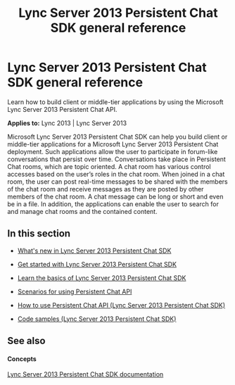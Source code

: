 ﻿---
title: Lync Server 2013 Persistent Chat SDK general reference
TOCTitle: Lync Server 2013 Persistent Chat SDK general reference
ms:assetid: a7f34c95-10d7-43ae-9dfe-3e6a703bfbcc
ms:mtpsurl: https://msdn.microsoft.com/library/Dn439199(v=office.15)
ms:contentKeyID: 57101263
ms.date: 07/24/2014
mtps_version: v=office.15
---

# Lync Server 2013 Persistent Chat SDK general reference

Learn how to build client or middle-tier applications by using the Microsoft Lync Server 2013 Persistent Chat API.


**Applies to:** Lync 2013 | Lync Server 2013

Microsoft Lync Server 2013 Persistent Chat SDK can help you build client or middle-tier applications for a Microsoft Lync Server 2013 Persistent Chat deployment. Such applications allow the user to participate in forum-like conversations that persist over time. Conversations take place in Persistent Chat rooms, which are topic oriented. A chat room has various control accesses based on the user’s roles in the chat room. When joined in a chat room, the user can post real-time messages to be shared with the members of the chat room and receive messages as they are posted by other members of the chat room. A chat message can be long or short and even be in a file. In addition, the applications can enable the user to search for and manage chat rooms and the contained content.

## In this section

  - [What's new in Lync Server 2013 Persistent Chat SDK](what-s-new-in-lync-server-2013-persistent-chat-sdk.md)

  - [Get started with Lync Server 2013 Persistent Chat SDK](get-started-with-lync-server-2013-persistent-chat-sdk.md)

  - [Learn the basics of Lync Server 2013 Persistent Chat SDK](learn-the-basics-of-lync-server-2013-persistent-chat-sdk.md)

  - [Scenarios for using Persistent Chat API](scenarios-for-using-persistent-chat-api.md)

  - [How to use Persistent Chat API (Lync Server 2013 Persistent Chat SDK)](how-to-use-persistent-chat-api-lync-server-2013-persistent-chat-sdk.md)

  - [Code samples (Lync Server 2013 Persistent Chat SDK)](code-samples-lync-server-2013-persistent-chat-sdk.md)

## See also

#### Concepts

[Lync Server 2013 Persistent Chat SDK documentation](lync-server-2013-persistent-chat-sdk-documentation.md)

